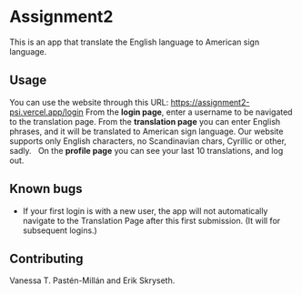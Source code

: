 # Assignment2

This is an app that translate the English language to American sign language.

## Usage
You can use the website through this URL: https://assignment2-psi.vercel.app/login 
From the **login page**, enter a username to be navigated to the translation page. 
From the **translation page** you can enter English phrases, and it will be translated to American sign language. Our website supports only English characters, no Scandinavian chars, Cyrillic or other, sadly.  
On the **profile page** you can see your last 10 translations, and log out.

## Known bugs
- If your first login is with a new user, the app will not automatically navigate to the Translation Page after this first submission. (It will for subsequent logins.)

## Contributing
Vanessa T. Pastén-Millán and Erik Skryseth.
